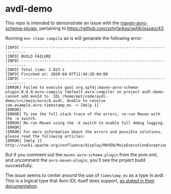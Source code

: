 # avdl-demo

This repo is intended to demonstrate an issue with the [maven-avro-schema-plugin](https://github.com/zolyfarkas/spf4j/tree/master/spf4j-avro-components/maven-avro-schema-plugin), pertaining to https://github.com/zolyfarkas/spf4j/issues/43.

Running `mvn clean compile` as is will genarate the following error:

```
[INFO] ------------------------------------------------------------------------
[INFO] BUILD FAILURE
[INFO] ------------------------------------------------------------------------
[INFO] Total time: 2.823 s
[INFO] Finished at: 2020-04-07T11:44:28-04:00
[INFO] ------------------------------------------------------------------------
[ERROR] Failed to execute goal org.spf4j:maven-avro-schema-plugin:8.8.0:avro-compile (default-avro-compile) on project avdl-demo: cannot add mvnId to  IDL /home/mat/code/avdl-demo/src/main/avro/A.avdl, Unable to resolve com.example.avro.timestamp_ms -> [Help 1]
[ERROR]
[ERROR] To see the full stack trace of the errors, re-run Maven with the -e switch.
[ERROR] Re-run Maven using the -X switch to enable full debug logging.
[ERROR]
[ERROR] For more information about the errors and possible solutions, please read the following articles:
[ERROR] [Help 1] http://cwiki.apache.org/confluence/display/MAVEN/MojoExecutionException
```

But if you comment out the `maven-avro-schema-plugin` from the pom.xml, and uncomment the `avro-maven-plugin`, you'll see the project build successfully.

The issue seems to center around the use of `timestamp_ms` as a type in avdl. This is a logical type that Avro IDL itself does support, [as stated in their documentation](https://avro.apache.org/docs/current/idl.html).
